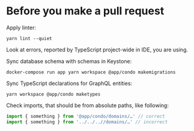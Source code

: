 Before you make a pull request
=====

Apply linter:

```shell
yarn lint --quiet
```

Look at errors, reported by TypeScript project-wide in IDE, you are using.

Sync database schema with schemas in Keystone:

```shell
docker-compose run app yarn workspace @app/condo makemigrations
```

Sync TypeScript declarations for GraphQL entities:

```shell
yarn workspace @app/condo maketypes
```

Check imports, that should be from absolute paths, like following:

```jsx
import { something } from '@app/condo/domains/…' // correct
import { something } from '../../..//domains/…' // incorrect
```
